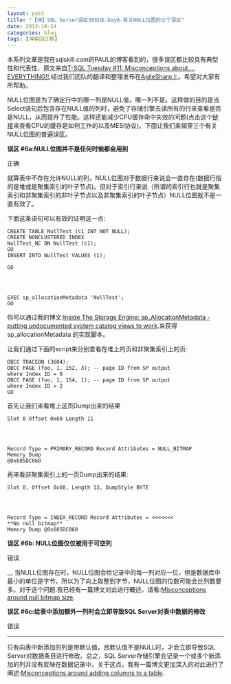 ```yaml
---
layout: post
title: "【译】SQL Server误区30日谈-Day6-有关NULL位图的三个误区"
date: 2012-10-24
categories: blog
tags: [博客园迁移]
---
```


本系列文章是我在sqlskill.com的PAUL的博客看到的，很多误区都比较具有典型性和代表性，原文来自[T-SQL Tuesday \#11: Misconceptions about.... EVERYTHING\!\!](http://www.sqlskills.com/blogs/paul/post/T-SQL-Tuesday-11-Misconceptions-about-EVERYTHING!!.aspx),经过我们团队的翻译和整理发布在[AgileSharp](http://www.agilesharp.com/)上。希望对大家有所帮助。

NULL位图是为了确定行中的哪一列是NULL值，哪一列不是。这样做的目的是当Select语句后包含存在NULL值的列时，避免了存储引擎去读所有的行来查看是否是NULL，从而提升了性能。这样还能减少CPU缓存命中失效的问题\(点击这个[链接](http://en.wikipedia.org/wiki/MESI_protocol)来查看CPU的缓存是如何工作的以及MESI协议\)。下面让我们来揭穿三个有关NULL位图的普遍误区。

**误区 \#6a:NULL位图并不是任何时候都会用到**

正确

就算表中不存在允许NULL的列，NULL位图对于数据行来说会一直存在\(数据行指的是堆或是聚集索引的叶子节点\)。但对于索引行来说（所谓的索引行也就是聚集索引和非聚集索引的非叶子节点以及非聚集索引的叶子节点）NULL位图就不是一直有效了。

下面这条语句可以有效的证明这一点:
    
    
    CREATE TABLE NullTest (c1 INT NOT NULL);   
    CREATE NONCLUSTERED INDEX 
    NullTest_NC ON NullTest (c1);   
    GO   
    INSERT INTO NullTest VALUES (1); 
      
    GO
    
    
    
    
    EXEC sp_allocationMetadata 'NullTest';   
    GO

  


你可以通过我的博文:[Inside The Storage Engine: sp\_AllocationMetadata - putting undocumented system catalog views to work](http://www.sqlskills.com/blogs/paul/post/Inside-The-Storage-Engine-sp_AllocationMetadata-putting-undocumented-system-catalog-views-to-work.aspx).来获得sp\_allocationMetadata 的实现脚本。

让我们通过下面的script来分别查看在堆上的页和非聚集索引上的页:
    
    
    DBCC TRACEON (3604);   
    DBCC PAGE (foo, 1, 152, 3); -- page ID from SP output 
    where Index ID = 0   
    DBCC PAGE (foo, 1, 154, 1); -- page ID from SP output 
    where Index ID = 2   
    GO

  


首先让我们来看堆上这页Dump出来的结果
    
    
    Slot 0 Offset 0x60 Length 11
    
    
    
    
    Record Type = PRIMARY_RECORD Record Attributes = NULL_BITMAP   
    Memory Dump 
    @0x685DC060

  


再来看非聚集索引上的一页Dump出来的结果:
    
    
    Slot 0, Offset 0x60, Length 13, DumpStyle BYTE
    
    
    
    
    Record Type = INDEX_RECORD Record Attributes = <<<<<<< 
    **No null bitmap**   
    Memory Dump @0x685DC060

  


**误区 \#6b: NULL位图仅仅被用于可空列**

错误

__ 当NULL位图存在时，NULL位图会给记录中的每一列对应一位，但是数据库中最小的单位是字节，所以为了向上取整到字节，NULL位图的位数可能会比列数要多。对于这个问题.我已经有一篇博文对此进行概述，请看:[Misconceptions around null bitmap size](http://www.sqlskills.com/BLOGS/PAUL/post/Misconceptions-around-null-bitmap-size.aspx).

**误区 \#6c:给表中添加额外一列时会立即导致SQL Server对表中数据的修改**

错误

****

只有向表中新添加的列是带默认值，且默认值不是NULL时，才会立即导致SQL Server对数据条目进行修改。总之，SQL Server存储引擎会记录一个或多个新添加的列并没有反映在数据记录中。关于这点，我有一篇博文更加深入的对此进行了阐述:[Misconceptions around adding columns to a table](http://www.sqlskills.com/BLOGS/PAUL/post/Misconceptions-around-adding-columns-to-a-table.aspx).
